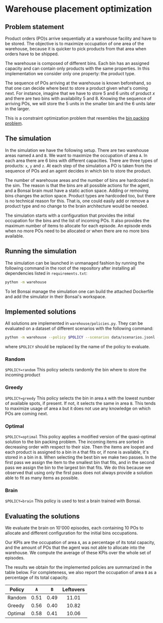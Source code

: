 # Warehouse placement optimization

## Problem statement

Product orders (PO)s arrive sequentially at a warehouse facility and have to be stored.
The objective is to maximize occupation of one area of the warehouse, because
it is quicker to pick products from that area when orders have to be shipped.

The warehouse is composed of different bins. Each bin has an assigned
capacity and can contain only products with the same properties. In this
implementation we consider only one property: the product type.

The sequence of POs arriving at the warehouse is known beforehand, so
that one can decide where best to store a product given what's coming next.
For instance, imagine that we have to store 5 and 6 units of product *x* and there are two
bins with availability 5 and 8. Knowing the sequence of arriving POs,
we will store the 5 units in the smaller bin and the 6 units later in the
larger.

This is a constraint optimization problem that resembles the [bin
packing problem](https://en.wikipedia.org/wiki/Bin_packing_problem#Online_heuristics).


## The simulation


In the simulation we have the following setup. There are two warehouse areas
named ``A`` and ``B``. We want to maximize the occupation of area ``A``.
In each area there are 6 bins with different capacities.
There are three types of products: ``x``, ``y`` and ``z``.
At each step of the simulation a PO is taken from the sequence of POs and an
agent decides in which bin to store the product.

The number of warehouse areas and the number of bins are hardcoded in the
sim. The reason is that the bins are all possible actions for the agent, and
a Bonsai brain must have a static action space. Adding or removing bins
changes the action space.
Product types are hardcoded too, but there is no technical reason for this.
That is, one could easily add or remove a product type and no change to the
brain architecture would be needed.

The simulation starts with a configuration that provides the initial
occupation for the bins and the list of incoming POs. It also provides
the maximum number of items to allocate for each episode.
An episode ends when no more POs need to be allocated or when there are
no more bins available.


## Running the simulation

The simulation can be launched in unmanaged fashion by running the following
command in the root of the repository after installing all dependencies
listed in ``requirements.txt``:

```sh
python -m warehouse
```

To let Bonsai manage the simulation one can build the attached Dockerfile and
add the simulator in their Bonsai's workspace.


## Implemented solutions


All solutions are implemented in ``warehouse/policies.py``. They can be
evaluated on a dataset of different scenarios with the following command:
```sh
python -m warehouse --policy $POLICY --scenarios data/scenarios.jsonl -e -1
```
where ``$POLICY`` should be replaced by the name of the policy to evaluate.


### Random

``$POLICY=random`` This policy selects randomly the bin where to store the
incoming product


### Greedy

``$POLICY=greedy`` This policy selects the bin in area ``A`` with the lowest
number of available spots, if present. If not, it selects the same in area
``B``. This tends to maximize usage of area ``A`` but it does not use any
knowledge on which POs are coming next.


### Optimal

``$POLICY=optimal`` This policy applies a modified version of the
quasi-optimal solution to the bin packing problem. The incoming items are
sorted in decreasing order with respect to their size. Then the items are
looped and each product is assigned to a bin in ``A`` that fits or, if none is
available, it's stored in a bin in ``B``. When selecting the best bin we
make two passes. In the first pass we assign the item to the smallest bin
that fits, and in the second pass we assign the bin to the largest bin that
fits. We do this because we observed that using only the first pass does not
always provide a solution able to fit as many items as possible.


### Brain

``$POLICY=brain`` This policy is used to test a brain trained with Bonsai.


## Evaluating the solutions

We evaluate the brain on 10'000 episodes, each containing 10 POs to
allocate and different configuration for the initial bins occupations.

Our KPIs are the occupation of area ``A``, as a percentage of its total
capacity, and the amount of POs that the agent was not able to allocate into
the warehouse. We compute the average of these KPIs over the whole set of
episodes.

The results we obtain for the implemented policies are summarized in the
table below. For completeness, we also report the occupation of area ``B``
as a percentage of its total capacity.

| Policy                       | ``A`` | ``B`` | Leftovers |
| ---------------------------- |:-----:|:-----:|:---------:|
| Random                       | 0.51  | 0.49  | 11.01     |
| Greedy                       | 0.56  | 0.40  | 10.82     |
| Optimal                      | 0.58  | 0.41  | 10.06     |
